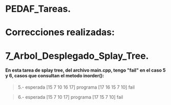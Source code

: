 # PEDAF_Tareas.

# Correcciones realizadas:

# 7_Arbol_Desplegado_Splay_Tree.

#### En esta tarea de splay tree, del archivo main.cpp, tengo "fail" en el caso 5 y 6, casos que consultan el metodo inorder():

> 5.- esperada [15 7 10 16 17]
>  programa [17 16 15 7 10]
> fail

> 6.- esperada [15 7 10 17]
>  programa [17 15 7 10]
> fail
